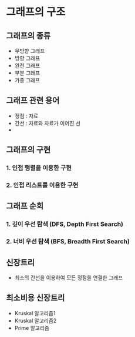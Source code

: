 # 그래프의 구조
## 그래프의 종류
- 무방향 그래프
- 방향 그래프
- 완전 그래프
- 부분 그래프
- 가중 그래프
## 그래프 관련 용어
- 정점 : 자료
- 간선 : 자료와 자료가 이어진 선
- 

## 그래프의 구현
### 1. 인접 행렬을 이용한 구현
### 2. 인접 리스트를 이용한 구현

## 그래프 순회
### 1. 깊이 우선 탐색 (DFS, Depth First Search)
### 2. 너비 우선 탐색 (BFS, Breadth First Search)

## 신장트리
- 최소의 간선을 이용하여 모든 정점을 연결한 그래프

## 최소비용 신장트리
- Kruskal 알고리즘1
- Kruskal 알고리즘2
- Prime 알고리즘
